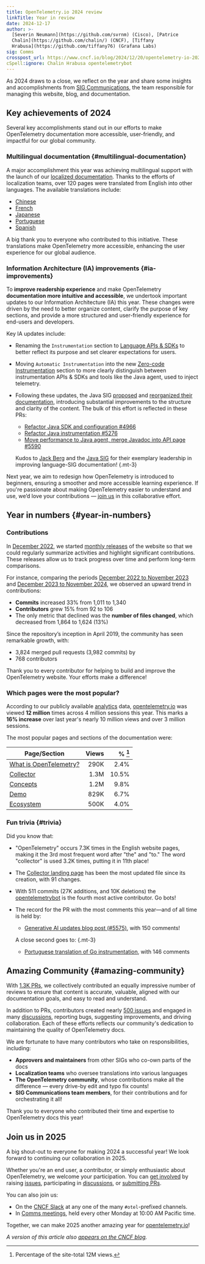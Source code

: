 ```yaml
---
title: OpenTelemetry.io 2024 review
linkTitle: Year in review
date: 2024-12-17
author: >-
  [Severin Neumann](https://github.com/svrnm) (Cisco), [Patrice
  Chalin](https://github.com/chalin/) (CNCF), [Tiffany
  Hrabusa](https://github.com/tiffany76) (Grafana Labs)
sig: Comms
crosspost_url: https://www.cncf.io/blog/2024/12/20/opentelemetry-io-2024-review/
cSpell:ignore: Chalin Hrabusa opentelemetrybot
---
```


As 2024 draws to a close, we reflect on the year and share some insights and
accomplishments from [SIG Communications][Comms meetings], the team responsible
for managing this website, blog, and documentation.

## Key achievements of 2024

Several key accomplishments stand out in our efforts to make OpenTelemetry
documentation more accessible, user-friendly, and impactful for our global
community.

### Multilingual documentation <i class="fa-solid fa-language"></i> {#multilingual-documentation}

A major accomplishment this year was achieving multilingual support with the
launch of our [localized documentation](/blog/2024/docs-localized/). Thanks to
the efforts of localization teams, over 120 pages were translated from English
into other languages. The available translations include:

- [Chinese](/zh/)
- [French](/fr/)
- [Japanese](/ja/)
- [Portuguese](/pt/)
- [Spanish](/es/)

A big thank you to everyone who contributed to this initiative. These
translations make OpenTelemetry more accessible, enhancing the user experience
for our global audience.

### Information Architecture (IA) improvements <i class="fa-solid fa-sitemap"></i> {#ia-improvements}

To **improve readership experience** and make OpenTelemetry **documentation more
intuitive and accessible**, we undertook important updates to our Information
Architecture (IA) this year. These changes were driven by the need to better
organize content, clarify the purpose of key sections, and provide a more
structured and user-friendly experience for end-users and developers.

Key IA updates include:

- Renaming the `Instrumentation` section to
  [Language APIs & SDKs](/docs/languages/) to better reflect its purpose and set
  clearer expectations for users.
- Moving `Automatic Instrumentation` into the new
  [Zero-code Instrumentation](/docs/zero-code/) section to more clearly
  distinguish between instrumentation APIs & SDKs and tools like the Java agent,
  used to inject telemetry.
- Following these updates, the Java SIG [proposed] and [reorganized their
  documentation][java-reorg], introducing substantial improvements to the
  structure and clarity of the content. The bulk of this effort is reflected in
  these PRs:

  - [Refactor Java SDK and configuration #4966][#4966]
  - [Refactor Java instrumentation #5276][#5276]
  - [Move performance to Java agent, merge Javadoc into API page #5590][#5590]

  <!-- prettier-ignore -->
  Kudos to [Jack Berg] and the [Java SIG] for their exemplary leadership in
  improving language-SIG documentation!
  {.mt-3}

Next year, we aim to redesign how OpenTelemetry is introduced to beginners,
ensuring a smoother and more accessible learning experience. If you're
passionate about making OpenTelemetry easier to understand and use, we’d love
your contributions &mdash; [join us][#2427] in this collaborative effort.

[#2427]: https://github.com/open-telemetry/community/pull/2427
[#4966]: https://github.com/open-telemetry/opentelemetry.io/pull/4966
[#5276]: https://github.com/open-telemetry/opentelemetry.io/pull/5276
[#5590]: https://github.com/open-telemetry/opentelemetry.io/pull/5590
[Jack Berg]: https://github.com/jack-berg
[Java SIG]:
  https://docs.google.com/document/d/1D7ZD93LxSWexHeztHohRp5yeoTzsi9Dj1HRm7Tad-hM
[proposed]: https://github.com/open-telemetry/opentelemetry.io/discussions/4853
[java-reorg]:
  https://github.com/open-telemetry/opentelemetry.io/pulls?q=is%3Apr+java+is%3Aclosed+label%3Asig%3Ajava+merged%3A2024-01-01..2024-12-31+author%3Ajack-berg

## Year in numbers <i class="fa-solid fa-chart-pie"></i> {#year-in-numbers}

### Contributions

In [December 2022], we started [monthly releases] of the website so that we
could regularly summarize activities and highlight significant contributions.
These releases allow us to track progress over time and perform long-term
comparisons.

For instance, comparing the periods [December 2022 to November 2023] and
[December 2023 to November 2024], we observed an upward trend in contributions:

- **Commits** increased 33% from 1,011 to 1,340
- **Contributors** grew 15% from 92 to 106
- The only metric that declined was the **number of files changed**, which
  decreased from 1,864 to 1,624 (13%)

Since the repository’s inception in April 2019, the community has seen
remarkable growth, with:

- 3,824 merged pull requests (3,982 commits) by
- 768 contributors

Thank you to every contributor for helping to build and improve the
OpenTelemetry website. Your efforts make a difference!

[December 2022]:
  https://github.com/open-telemetry/opentelemetry.io/releases/tag/2022.12
[December 2022 to November 2023]:
  https://github.com/open-telemetry/opentelemetry.io/compare/2022.12...2023.11
[December 2023 to November 2024]:
  https://github.com/open-telemetry/opentelemetry.io/compare/2023.12...2024.11
[monthly releases]: https://github.com/open-telemetry/opentelemetry.io/releases

### Which pages were the most popular?

According to our publicly available [analytics] data, [opentelemetry.io](/) was
viewed **12 million** times across 4 million sessions this year. This marks a
**16% increase** over last year's nearly 10 million views and over 3 million
sessions.

The most popular pages and sections of the documentation were:

| Page/Section             | Views | % [^1] |
| ------------------------ | ----: | -----: |
| [What is OpenTelemetry?] |  290K |   2.4% |
| [Collector]              |  1.3M |  10.5% |
| [Concepts]               |  1.2M |   9.8% |
| [Demo]                   |  829K |   6.7% |
| [Ecosystem]              |  500K |   4.0% |

[analytics]: https://lookerstudio.google.com/s/tSTKxK1ECeU
[Collector]: /docs/collector
[Concepts]: /docs/what-is-opentelemetry/
[Demo]: /docs/demo/
[Ecosystem]: /ecosystem/
[What is OpenTelemetry?]: /docs/what-is-opentelemetry/

[^1]: Percentage of the site-total 12M views.

### Fun trivia <i class="fa-solid fa-lightbulb"></i> {#trivia}

Did you know that:

- "OpenTelemetry" occurs 7.3K times in the English website pages, making it the
  3rd most frequent word after "the" and "to." The word "collector" is used 3.2K
  times, putting it in 11th place!
- The [Collector landing page] has been the most updated file since its
  creation, with 91 changes.
- With 511 commits (27K additions, and 10K deletions) the [opentelemetrybot] is
  the fourth most active contributor. Go bots!
- The record for the PR with the most comments this year—and of all time is held
  by:

  - [Generative AI updates blog post (#5575)][#5575], with 150 comments!

  <!-- prettier-ignore -->
  A close second goes to:
  {.mt-3}

  - [Portuguese translation of Go instrumentation][#5380], with 146 comments

[#5380]: https://github.com/open-telemetry/opentelemetry.io/pull/5380
[#5575]: https://github.com/open-telemetry/opentelemetry.io/pull/5575
[Collector landing page]: /docs/collector/
[opentelemetrybot]: https://github.com/opentelemetrybot

## Amazing Community <i class="fa-regular fa-heart"></i> {#amazing-community}

With [1.3K PRs], we collectively contributed an equally impressive number of
reviews to ensure that content is accurate, valuable, aligned with our
documentation goals, and easy to read and understand.

In addition to PRs, contributors created nearly [500 issues] and engaged in many
[discussions], reporting bugs, suggesting improvements, and driving
collaboration. Each of these efforts reflects our community's dedication to
maintaining the quality of OpenTelemetry docs.

We are fortunate to have many contributors who take on responsibilities,
including:

- **Approvers and maintainers** from other SIGs who co-own parts of the docs
- **Localization teams** who oversee translations into various languages
- **The OpenTelemetry community**, whose contributions make all the difference
  &mdash; every drive-by edit and typo fix counts!
- **SIG Communications team members**, for their contributions and for
  orchestrating it all!

Thank you to everyone who contributed their time and expertise to OpenTelemetry
docs this year!

[500 issues]:
  https://github.com/open-telemetry/opentelemetry.io/issues?q=is%3Aissue+created%3A2024-01-01..2024-12-31
[1.3K PRs]:
  https://github.com/open-telemetry/opentelemetry.io/pulls?q=is%3Apr+is%3Amerged+merged%3A2024-01-01..2024-12-31

## Join us in 2025

A big shout-out to everyone for making 2024 a successful year! We look forward
to continuing our collaboration in 2025.

Whether you're an end user, a contributor, or simply enthusiastic about
OpenTelemetry, we welcome your participation. You can [get involved] by raising
[issues], participating in [discussions], or [submitting PRs].

You can also join us:

- On the [CNCF Slack](https://slack.cncf.io/) at any one of the many
  `#otel`-prefixed channels.
- In [Comms meetings], held every other Monday at 10:00 AM Pacific time.

Together, we can make 2025 another amazing year for [opentelemetry.io](/)!

_A version of this article also [appears on the CNCF blog][]._

[appears on the CNCF blog]: <{{% param crosspost_url %}}>
[Comms meetings]:
  https://docs.google.com/document/d/1wW0jLldwXN8Nptq2xmgETGbGn9eWP8fitvD5njM-xZY
[discussions]: https://github.com/open-telemetry/opentelemetry.io/discussions
[get involved]: /docs/contributing/
[issues]: https://github.com/open-telemetry/opentelemetry.io/issues
[submitting PRs]: /docs/contributing/pull-requests/
